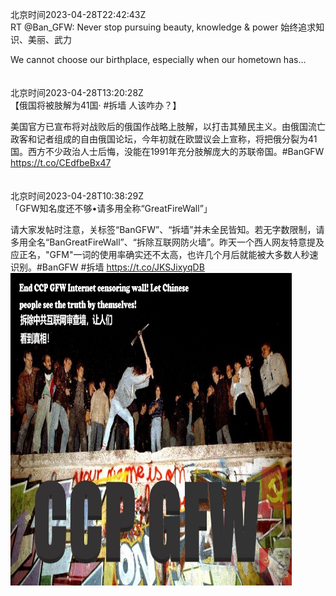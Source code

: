 北京时间2023-04-28T22:42:43Z<br>RT @Ban_GFW: Never stop pursuing beauty, knowledge &amp; power 始终追求知识、美丽、武力

We cannot choose our birthplace, especially when our hometown has…<br><br><br>北京时间2023-04-28T13:20:28Z<br>【俄国将被肢解为41国· #拆墙 人该咋办？】
  
美国官方已宣布将对战败后的俄国作战略上肢解，以打击其殖民主义。由俄国流亡政客和记者组成的自由俄国论坛，今年初就在欧盟议会上宣称，将把俄分裂为41国。西方不少政治人士后悔，没能在1991年充分肢解庞大的苏联帝国。#BanGFW
https://t.co/CEdfbeBx47<br><br><br>北京时间2023-04-28T10:38:29Z<br>「GFW知名度还不够•请多用全称“GreatFireWall”」

请大家发帖时注意，关标签“BanGFW”、“拆墙”并未全民皆知。若无字数限制，请多用全名“BanGreatFireWall”、“拆除互联网防火墙”。昨天一个西人网友特意提及应正名，"GFM"一词的使用率确实还不太高，也许几个月后就能被大多数人秒速识别。#BanGFW #拆墙 https://t.co/JKSJixyqDB<br><img src='/temp/image/2023/v-Month-4/1651777879695589376_0.jpg' width='450' height='500'><br><br>